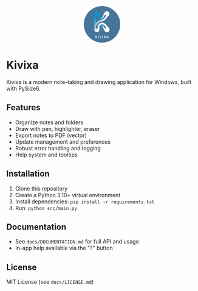 <p align="center">
	<img src="../build/icon.png" alt="Kivixa App Icon" width="96" height="96">
</p>

# Kivixa

Kivixa is a modern note-taking and drawing application for Windows, built with PySide6.

## Features
- Organize notes and folders
- Draw with pen, highlighter, eraser
- Export notes to PDF (vector)
- Update management and preferences
- Robust error handling and logging
- Help system and tooltips

## Installation
1. Clone this repository
2. Create a Python 3.10+ virtual environment
3. Install dependencies: `pip install -r requirements.txt`
4. Run: `python src/main.py`

## Documentation
- See `docs/DOCUMENTATION.md` for full API and usage
- In-app help available via the "?" button

## License
MIT License (see `docs/LICENSE.md`)
